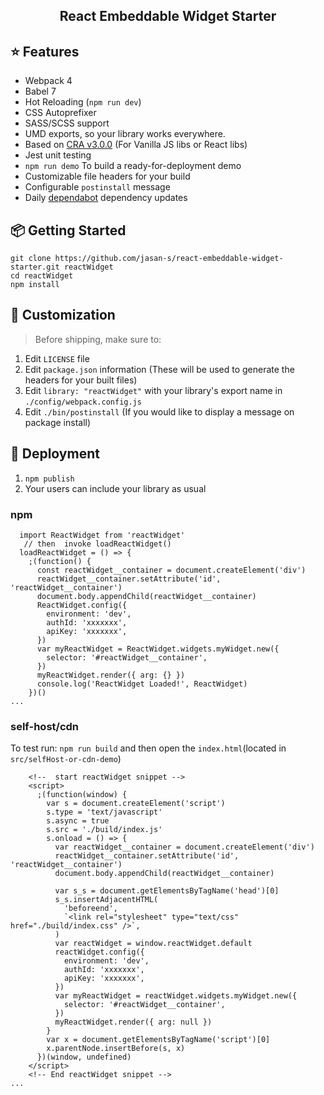  <div align="center">
  <h2>React Embeddable Widget Starter</h2>

</div>

## ⭐️ Features

- Webpack 4
- Babel 7
- Hot Reloading (`npm run dev`)
- CSS Autoprefixer
- SASS/SCSS support
- UMD exports, so your library works everywhere.
- Based on [CRA v3.0.0](https://github.com/facebook/create-react-app/releases/tag/v3.0.0) (For Vanilla JS libs or React libs)
- Jest unit testing
- `npm run demo` To build a ready-for-deployment demo
- Customizable file headers for your build
- Configurable `postinstall` message
- Daily [dependabot](https://dependabot.com) dependency updates

## 📦 Getting Started

```
git clone https://github.com/jasan-s/react-embeddable-widget-starter.git reactWidget
cd reactWidget
npm install
```

## 💎 Customization

> Before shipping, make sure to:

1. Edit `LICENSE` file
2. Edit `package.json` information (These will be used to generate the headers for your built files)
3. Edit `library: "reactWidget"` with your library's export name in `./config/webpack.config.js`
4. Edit `./bin/postinstall` (If you would like to display a message on package install)

## 🚀 Deployment

1. `npm publish`
2. Your users can include your library as usual

### npm

```
  import ReactWidget from 'reactWidget'
   // then  invoke loadReactWidget()
  loadReactWidget = () => {
    ;(function() {
      const reactWidget__container = document.createElement('div')
      reactWidget__container.setAttribute('id', 'reactWidget__container')
      document.body.appendChild(reactWidget__container)
      ReactWidget.config({
        environment: 'dev',
        authId: 'xxxxxxx',
        apiKey: 'xxxxxxx',
      })
      var myReactWidget = ReactWidget.widgets.myWidget.new({
        selector: '#reactWidget__container',
      })
      myReactWidget.render({ arg: {} })
      console.log('ReactWidget Loaded!', ReactWidget)
    })()
...
```

### self-host/cdn

To test run: `npm run build` and then open the `index.html`(located in `src/selfHost-or-cdn-demo`)

```
    <!--  start reactWidget snippet -->
    <script>
      ;(function(window) {
        var s = document.createElement('script')
        s.type = 'text/javascript'
        s.async = true
        s.src = './build/index.js'
        s.onload = () => {
          var reactWidget__container = document.createElement('div')
          reactWidget__container.setAttribute('id', 'reactWidget__container')
          document.body.appendChild(reactWidget__container)

          var s_s = document.getElementsByTagName('head')[0]
          s_s.insertAdjacentHTML(
            'beforeend',
            `<link rel="stylesheet" type="text/css" href="./build/index.css" />`,
          )
          var reactWidget = window.reactWidget.default
          reactWidget.config({
            environment: 'dev',
            authId: 'xxxxxxx',
            apiKey: 'xxxxxxx',
          })
          var myReactWidget = reactWidget.widgets.myWidget.new({
            selector: '#reactWidget__container',
          })
          myReactWidget.render({ arg: null })
        }
        var x = document.getElementsByTagName('script')[0]
        x.parentNode.insertBefore(s, x)
      })(window, undefined)
    </script>
    <!-- End reactWidget snippet -->
...
```
